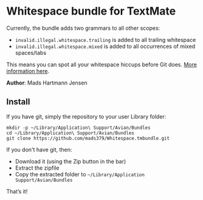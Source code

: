 Whitespace bundle for TextMate
==============================

Currently, the bundle adds two grammars to all other scopes:

- `invalid.illegal.whitespace.trailing` is added to all trailing whitespace
- `invalid.illegal.whitespace.mixed` is added to all occurrences of mixed spaces/tabs

This means you can spot all your whitespace hiccups before Git does. 
[More information here](http://mads379.github.com/posts/whitespace-tmbundle).

**Author**: Mads Hartmann Jensen


Install
-------

If you have git, simply the repository to your user Library folder:

    mkdir -p ~/Library/Application\ Support/Avian/Bundles
    cd ~/Library/Application\ Support/Avian/Bundles
    git clone https://github.com/mads379/Whitespace.tmbundle.git


If you don't have git, then:

- Download it (using the Zip button in the bar)
- Extract the zipfile
- Copy the extracted folder to `~/Library/Application Support/Avian/Bundles`

That’s it!
